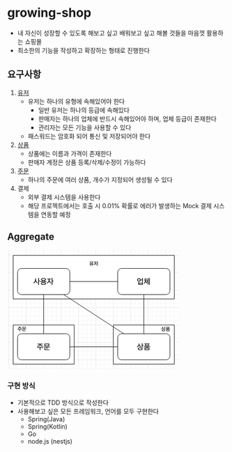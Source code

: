 # growing-shop

* 내 자신이 성장할 수 있도록 해보고 싶고 배워보고 싶고 해볼 것들을 마음껏 활용하는 쇼핑몰
* 최소한의 기능을 작성하고 확장하는 형태로 진행한다

## 요구사항

1. [유저](./설계/유저)
   * 유저는 하나의 유형에 속해있어야 한다
     * 일반 유저는 하나의 등급에 속해있다
     * 판매자는 하나의 업체에 반드시 속해있어야 하며, 업체 등급이 존재한다
     * 관리자는 모든 기능을 사용할 수 있다
   * 패스워드는 암호화 되어 통신 및 저장되어야 한다
2. [상품](./설계/상품)
   * 상품에는 이름과 가격이 존재한다
   * 판매자 계정은 상품 등록/삭제/수정이 가능하다
3. [주문](./설계/주문)
    * 하나의 주문에 여러 상품, 개수가 지정되어 생성될 수 있다
4. 결제
   * 외부 결제 시스템을 사용한다
   * 해당 프로젝트에서는 호출 시 0.01% 확률로 에러가 발생하는 Mock 결제 시스템을 연동할 예정
    
## Aggregate

![img.png](설계/img/Overall%20Aggregate.png)

### 구현 방식

* 기본적으로 TDD 방식으로 작성한다
* 사용해보고 싶은 모든 프레임워크, 언어를 모두 구현한다
    * Spring(Java)
    * Spring(Kotlin)
    * Go
    * node.js (nestjs)
